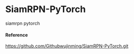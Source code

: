 # SiamRPN-PyTorch
siamrpn pytorch
#### Reference
https://github.com/Githubwujinming/SiamRPN-PyTorch.git
